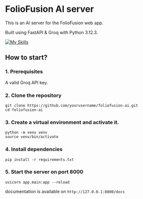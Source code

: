 # FolioFusion AI server

This is an AI server for the FolioFusion web app.

Built using FastAPI & Groq with Python 3.12.3.

[![My Skills](https://go-skill-icons.vercel.app/api/icons?i=python,fastapi,groq)](https://skillicons.dev)

## How to start?

### 1. Prerequisites

A valid Groq API key.

### 2. Clone the repository

```
git clone https://github.com/yourusername/foliofusion-ai.git
cd foliofusion-ai
```

### 3. Create a virtual environment and activate it.

```
python -m venv venv
source venv/bin/activate
```

### 4. Install dependencies

```
pip install -r requirements.txt
```

### 5. Start the server on port 8000

```
uvicorn app.main:app --reload
```

documentation is available on `http://127.0.0.1:8000/docs`